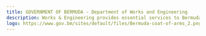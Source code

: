 ```yaml
---
title: GOVERNMENT OF BERMUDA - Department of Works and Engineering
description: Works & Engineering provides essential services to Bermuda in the form of maintenance to the public infrastructure.
logo: https://www.gov.bm/sites/default/files/Bermuda-coat-of-arms_2.png
---
```

